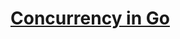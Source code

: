 # [Concurrency in Go](https://learning.oreilly.com/library/view/concurrency-in-go/9781491941294/ch03.html)
